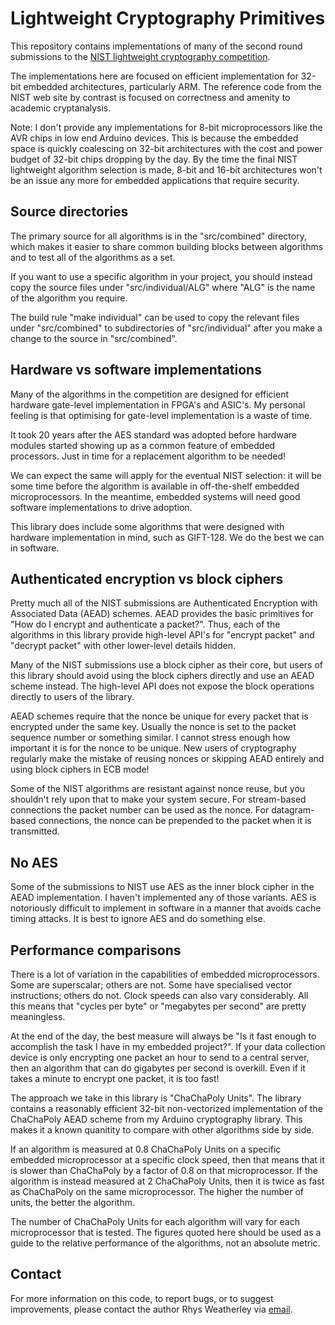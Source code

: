 
Lightweight Cryptography Primitives
===================================

This repository contains implementations of many of the second round
submissions to the [NIST lightweight cryptography competition](https://csrc.nist.gov/projects/lightweight-cryptography/round-2-candidates).

The implementations here are focused on efficient implementation for 32-bit
embedded architectures, particularly ARM.  The reference code from the NIST
web site by contrast is focused on correctness and amenity to academic
cryptanalysis.

Note: I don't provide any implementations for 8-bit microprocessors like the
AVR chips in low end Arduino devices.  This is because the embedded space is
quickly coalescing on 32-bit architectures with the cost and power budget of
32-bit chips dropping by the day.  By the time the final NIST lightweight
algorithm selection is made, 8-bit and 16-bit architectures won't be an
issue any more for embedded applications that require security.

Source directories
------------------

The primary source for all algorithms is in the "src/combined" directory,
which makes it easier to share common building blocks between algorithms
and to test all of the algorithms as a set.

If you want to use a specific algorithm in your project, you should instead
copy the source files under "src/individual/ALG" where "ALG" is the name
of the algorithm you require.

The build rule "make individual" can be used to copy the relevant files
under "src/combined" to subdirectories of "src/individual" after you
make a change to the source in "src/combined".

Hardware vs software implementations
------------------------------------

Many of the algorithms in the competition are designed for efficient
hardware gate-level implementation in FPGA's and ASIC's.  My personal
feeling is that optimising for gate-level implementation is a waste of time.

It took 20 years after the AES standard was adopted before hardware modules
started showing up as a common feature of embedded processors.  Just in
time for a replacement algorithm to be needed!

We can expect the same will apply for the eventual NIST selection: it will
be some time before the algorithm is available in off-the-shelf embedded
microprocessors.  In the meantime, embedded systems will need good software
implementations to drive adoption.

This library does include some algorithms that were designed with hardware
implementation in mind, such as GIFT-128.  We do the best we can in software.

Authenticated encryption vs block ciphers
-----------------------------------------

Pretty much all of the NIST submissions are Authenticated Encryption with
Associated Data (AEAD) schemes.  AEAD provides the basic primitives for
"How do I encrypt and authenticate a packet?".  Thus, each of the algorithms
in this library provide high-level API's for "encrypt packet" and
"decrypt packet" with other lower-level details hidden.

Many of the NIST submissions use a block cipher as their core, but users
of this library should avoid using the block ciphers directly and use an
AEAD scheme instead.  The high-level API does not expose the block
operations directly to users of the library.

AEAD schemes require that the nonce be unique for every packet that is
encrypted under the same key.  Usually the nonce is set to the packet
sequence number or something similar.  I cannot stress enough how important
it is for the nonce to be unique.  New users of cryptography regularly make
the mistake of reusing nonces or skipping AEAD entirely and using
block ciphers in ECB mode!

Some of the NIST algorithms are resistant against nonce reuse, but you
shouldn't rely upon that to make your system secure.  For stream-based
connections the packet number can be used as the nonce.  For datagram-based
connections, the nonce can be prepended to the packet when it is transmitted.

No AES
------

Some of the submissions to NIST use AES as the inner block cipher in the
AEAD implementation.  I haven't implemented any of those variants.  AES is
notoriously difficult to implement in software in a manner that avoids
cache timing attacks.  It is best to ignore AES and do something else.

Performance comparisons
-----------------------

There is a lot of variation in the capabilities of embedded microprocessors.
Some are superscalar; others are not.  Some have specialised vector
instructions; others do not.  Clock speeds can also vary considerably.
All this means that "cycles per byte" or "megabytes per second" are
pretty meaningless.

At the end of the day, the best measure will always be "Is it fast enough
to accomplish the task I have in my embedded project?".  If your data
collection device is only encrypting one packet an hour to send to a
central server, then an algorithm that can do gigabytes per second is
overkill.  Even if it takes a minute to encrypt one packet, it is too fast!

The approach we take in this library is "ChaChaPoly Units".  The library
contains a reasonably efficient 32-bit non-vectorized implementation of
the ChaChaPoly AEAD scheme from my Arduino cryptography library.  This
makes it a known quanitity to compare with other algorithms side by side.

If an algorithm is measured at 0.8 ChaChaPoly Units on a specific embedded
microprocessor at a specific clock speed, then that means that it is
slower than ChaChaPoly by a factor of 0.8 on that microprocessor.
If the algorithm is instead measured at 2 ChaChaPoly Units, then it is
twice as fast as ChaChaPoly on the same microprocessor.  The higher the
number of units, the better the algorithm.

The number of ChaChaPoly Units for each algorithm will vary for each
microprocessor that is tested.  The figures quoted here should be used as a
guide to the relative performance of the algorithms, not an absolute metric.

Contact
-------

For more information on this code, to report bugs, or to suggest
improvements, please contact the author Rhys Weatherley via
[email](mailto:rhys.weatherley@gmail.com).
